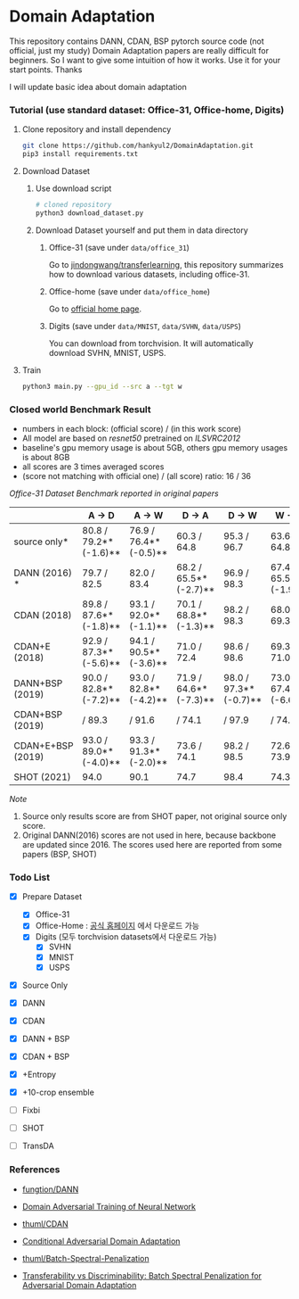 # Domain Adaptation

This repository contains DANN, CDAN, BSP pytorch source code (not official, just my study) Domain Adaptation papers are really difficult for beginners. So I want to give some intuition of how it works. Use it for your start points. Thanks



I will update basic idea about domain adaptation



### Tutorial (use standard dataset: Office-31, Office-home, Digits)

1. Clone repository and install dependency

   ```bash
   git clone https://github.com/hankyul2/DomainAdaptation.git
   pip3 install requirements.txt
   ```

2. Download Dataset 

   1. Use download script

      ```bash
      # cloned repository
      python3 download_dataset.py
      ```

   2. Download Dataset yourself and put them in data directory

      1. Office-31 (save under `data/office_31`)

         Go to [jindongwang/transferlearning](https://github.com/jindongwang/transferlearning/blob/master/data/dataset.md), this repository summarizes how to download various datasets, including office-31.

      2. Office-home (save under `data/office_home`)

         Go to [official home page](https://www.hemanthdv.org/officeHomeDataset.html). 

      3. Digits (save under `data/MNIST`, `data/SVHN`, `data/USPS`)

         You can download from torchvision. It will automatically download SVHN, MNIST, USPS.

3. Train 

   ```bash
   python3 main.py --gpu_id --src a --tgt w
   ```

   



### Closed world Benchmark Result

- numbers in each block: (official score) / (in this work score)
- All model are based on *resnet50* pretrained on *ILSVRC2012*
- baseline's gpu memory usage is about 5GB, others gpu memory usages is about 8GB
- all scores are 3 times averaged scores
- (score not matching with official one) / (all score) ratio: 16 / 36

*Office-31 Dataset Benchmark reported in original papers*

|                   | A -> D                | A -> W                | D -> A                | D -> W                | W -> A                | W -> D                 | Avg           |
| ----------------- | --------------------- | --------------------- | --------------------- | --------------------- | --------------------- | ---------------------- | ------------- |
| source only*      | 80.8 / 79.2**(-1.6)** | 76.9 / 76.4**(-0.5)** | 60.3 / 64.8           | 95.3 / 96.7           | 63.6 / 64.8           | 98.7 / 99.0            | 79.3 / 80.15  |
| DANN (2016) *     | 79.7 / 82.5           | 82.0 / 83.4           | 68.2 / 65.5**(-2.7)** | 96.9 / 98.3           | 67.4 / 65.5**(-1.9)** | 99.1 / 100.0           | 82.2 / 82.5   |
| CDAN (2018)       | 89.8 / 87.6**(-1.8)** | 93.1 / 92.0**(-1.1)** | 70.1 / 68.8**(-1.3)** | 98.2 / 98.3           | 68.0 / 69.3           | 100.0 / 100.0          | 86.6 / *86.0* |
| CDAN+E (2018)     | 92.9 / 87.3**(-5.6)** | 94.1 / 90.5**(-3.6)** | 71.0 / 72.4           | 98.6 / 98.6           | 69.3 / 71.0           | 100.0 / 100.0          | 87.7 / *86.6* |
| DANN+BSP (2019)   | 90.0 / 82.8**(-7.2)** | 93.0 / 82.8**(-4.2)** | 71.9 / 64.6**(-7.3)** | 98.0 / 97.3**(-0.7)** | 73.0 / 67.4**(-6.6)** | 100.0 / 99.7**(-0.3)** | 87.7 / 82.4   |
| CDAN+BSP (2019)   | / 89.3                | / 91.6                | / 74.1                | / 97.9                | / 74.0                | / 99.8                 | / 87.8        |
| CDAN+E+BSP (2019) | 93.0 / 89.0**(-4.0)** | 93.3 / 91.3**(-2.0)** | 73.6 / 74.1           | 98.2 / 98.5           | 72.6 / 73.9           | 100.0 / 100.0          | 88.5 / *87.8* |
| SHOT (2021)       | 94.0                  | 90.1                  | 74.7                  | 98.4                  | 74.3                  | 99.9                   | 88.6          |

*Note*

1. Source only results score are from SHOT paper, not original source only score.
2. Original DANN(2016) scores are not used in here, because backbone are updated since 2016. The scores used here are reported from some papers (BSP, SHOT)





### Todo List

- [x] Prepare Dataset
  - [x] Office-31
  - [x] Office-Home : [공식 홈페이지](https://www.hemanthdv.org/officeHomeDataset.html) 에서 다운로드 가능
  - [x] Digits (모두 torchvision datasets에서 다운로드 가능)
    - [x] SVHN
    - [x] MNIST
    - [x] USPS
- [x] Source Only
- [x] DANN 
- [x] CDAN
- [x] DANN + BSP
- [x] CDAN + BSP
- [x] +Entropy
- [x] +10-crop ensemble
- [ ] Fixbi
- [ ] SHOT
- [ ] TransDA



### References

- [fungtion/DANN](https://github.com/fungtion/DANN)
- [Domain Adversarial Training of Neural Network](https://arxiv.org/abs/1505.07818)
- [thuml/CDAN](https://github.com/thuml/CDAN)
- [Conditional Adversarial Domain Adaptation](https://arxiv.org/abs/1705.10667)

- [thuml/Batch-Spectral-Penalization](https://github.com/thuml/Batch-Spectral-Penalization)
- [Transferability vs Discriminability: Batch Spectral Penalization for Adversarial Domain Adaptation](http://proceedings.mlr.press/v97/chen19i.html)